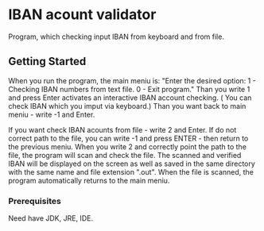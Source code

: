 # IBAN acount validator

Program, which checking input IBAN from keyboard and from file.

## Getting Started
When you run the program, the main meniu is: "Enter the desired option: 1 - Checking IBAN numbers from text file. 0 - Exit program." Than you write 1 and press Enter activates an interactive IBAN account checking. ( You can check IBAN which you imput via keyboard.) Than you want back to main meniu - write -1 and Enter.

If you want check IBAN acounts from file - write 2 and Enter. If do not correct path to the file, you can write -1 and press ENTER - then return to the previous meniu. When you write 2 and correctly point the path to the file, the program will scan and check the file. The scanned and verified IBAN will be displayed on the screen as well as saved in the same directory with the same name and file extension ".out". When the file is scanned, the program automatically returns to the main meniu.

### Prerequisites
Need have JDK, JRE, IDE.
